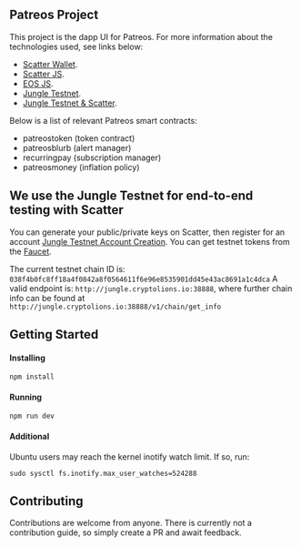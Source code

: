 ## Patreos Project

This project is the dapp UI for Patreos.  For more information about the technologies used, see links below:

- [Scatter Wallet](https://get-scatter.com/).
- [Scatter JS](https://github.com/GetScatter/scatter-js).
- [EOS JS](https://github.com/EOSIO/eosjs).
- [Jungle Testnet](http://dev.cryptolions.io/).
- [Jungle Testnet & Scatter](https://steemit.com/eos/@conceptskip/eos-wallet-testing-in-the-jungle-testnet).

Below is a list of relevant Patreos smart contracts:
 - patreostoken (token contract)
 - patreosblurb (alert manager)
 - recurringpay (subscription manager)
 - patreosmoney (inflation policy)

## We use the Jungle Testnet for end-to-end testing with Scatter

You can generate your public/private keys on Scatter, then register for an account [Jungle Testnet Account Creation](http://jungle.cryptolions.io/#account).  You can get testnet tokens from the [Faucet](http://jungle.cryptolions.io/#faucet).

The current testnet chain ID is: `038f4b0fc8ff18a4f0842a8f0564611f6e96e8535901dd45e43ac8691a1c4dca`
A valid endpoint is: `http://jungle.cryptolions.io:38888`, where further chain info can be found at `http://jungle.cryptolions.io:38888/v1/chain/get_info`

## Getting Started

#### Installing
```
npm install
```

#### Running
```
npm run dev
```

#### Additional
Ubuntu users may reach the kernel inotify watch limit.  If so, run:
```
sudo sysctl fs.inotify.max_user_watches=524288
```

## Contributing

Contributions are welcome from anyone.  There is currently not a contribution guide, so simply create a PR and await feedback.
